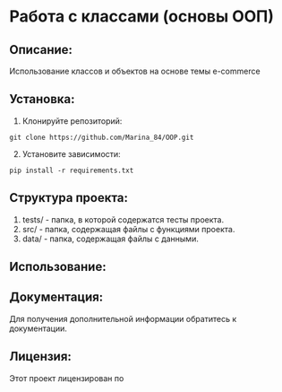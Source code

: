 # Работа с классами (основы OOП)

## Описание:
Использование классов и объектов на основе темы e-commerce

## Установка:
1. Клонируйте репозиторий:
```
git clone https://github.com/Marina_84/OOP.git
```
2. Установите зависимости:
```
pip install -r requirements.txt
```

## Структура проекта:
1. tests/ - папка, в которой содержатся тесты проекта.
2. src/ - папка, содержащая файлы с функциями проекта.
3. data/ - папка, содержащая файлы с данными.

## Использование:


## Документация:
Для получения дополнительной информации обратитесь к документации.

## Лицензия:
Этот проект лицензирован по 
